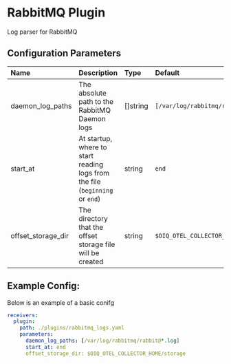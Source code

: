 # RabbitMQ Plugin

Log parser for RabbitMQ

## Configuration Parameters

| Name | Description | Type | Default | Required | Values |
|:-- |:-- |:-- |:-- |:-- |:-- |
| daemon_log_paths | The absolute path to the RabbitMQ Daemon logs | []string | `[/var/log/rabbitmq/rabbit@*.log]` | false |  |
| start_at | At startup, where to start reading logs from the file (`beginning` or `end`) | string | `end` | false | `beginning`, `end` |
| offset_storage_dir | The directory that the offset storage file will be created | string | `$OIQ_OTEL_COLLECTOR_HOME/storage` | false |  |

## Example Config:

Below is an example of a basic conifg

```yaml
receivers:
  plugin:
    path: ./plugins/rabbitmq_logs.yaml
    parameters:
      daemon_log_paths: [/var/log/rabbitmq/rabbit@*.log]
      start_at: end
      offset_storage_dir: $OIQ_OTEL_COLLECTOR_HOME/storage
```
